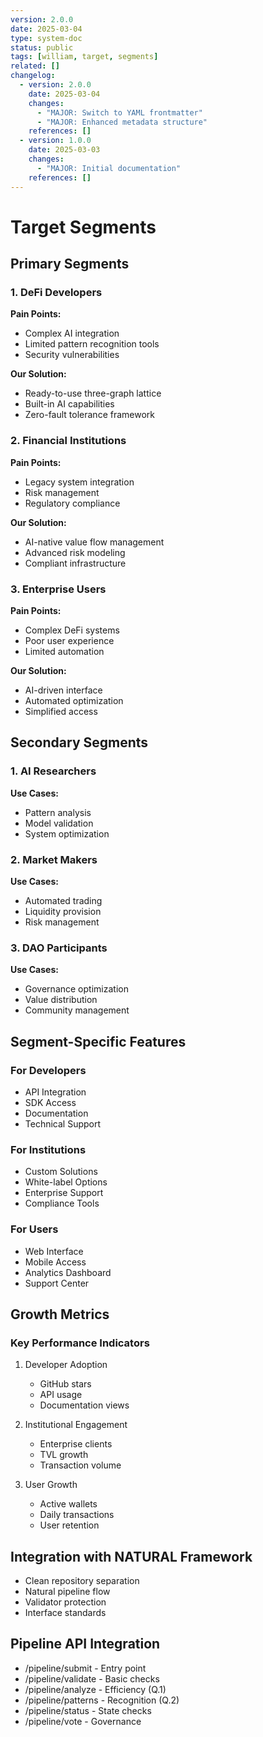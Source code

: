 ```yaml
---
version: 2.0.0
date: 2025-03-04
type: system-doc
status: public
tags: [william, target, segments]
related: []
changelog:
  - version: 2.0.0
    date: 2025-03-04
    changes:
      - "MAJOR: Switch to YAML frontmatter"
      - "MAJOR: Enhanced metadata structure"
    references: []
  - version: 1.0.0
    date: 2025-03-03
    changes:
      - "MAJOR: Initial documentation"
    references: []
---
```

# Target Segments

## Primary Segments

### 1. DeFi Developers
**Pain Points:**
- Complex AI integration
- Limited pattern recognition tools
- Security vulnerabilities

**Our Solution:**
- Ready-to-use three-graph lattice
- Built-in AI capabilities
- Zero-fault tolerance framework

### 2. Financial Institutions
**Pain Points:**
- Legacy system integration
- Risk management
- Regulatory compliance

**Our Solution:**
- AI-native value flow management
- Advanced risk modeling
- Compliant infrastructure

### 3. Enterprise Users
**Pain Points:**
- Complex DeFi systems
- Poor user experience
- Limited automation

**Our Solution:**
- AI-driven interface
- Automated optimization
- Simplified access

## Secondary Segments

### 1. AI Researchers
**Use Cases:**
- Pattern analysis
- Model validation
- System optimization

### 2. Market Makers
**Use Cases:**
- Automated trading
- Liquidity provision
- Risk management

### 3. DAO Participants
**Use Cases:**
- Governance optimization
- Value distribution
- Community management

## Segment-Specific Features

### For Developers
- API Integration
- SDK Access
- Documentation
- Technical Support

### For Institutions
- Custom Solutions
- White-label Options
- Enterprise Support
- Compliance Tools

### For Users
- Web Interface
- Mobile Access
- Analytics Dashboard
- Support Center

## Growth Metrics

### Key Performance Indicators
1. Developer Adoption
   - GitHub stars
   - API usage
   - Documentation views

2. Institutional Engagement
   - Enterprise clients
   - TVL growth
   - Transaction volume

3. User Growth
   - Active wallets
   - Daily transactions
   - User retention


## Integration with NATURAL Framework
- Clean repository separation
- Natural pipeline flow
- Validator protection
- Interface standards

## Pipeline API Integration
- /pipeline/submit - Entry point
- /pipeline/validate - Basic checks
- /pipeline/analyze - Efficiency (Q.1)
- /pipeline/patterns - Recognition (Q.2)
- /pipeline/status - State checks
- /pipeline/vote - Governance
